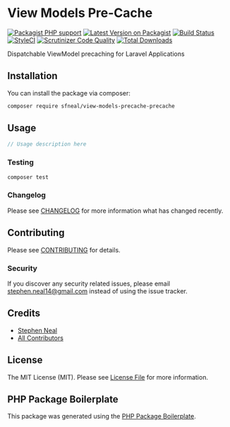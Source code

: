 # View Models Pre-Cache

[![Packagist PHP support](https://img.shields.io/packagist/php-v/sfneal/view-models-precache)](https://packagist.org/packages/sfneal/view-models-precache)
[![Latest Version on Packagist](https://img.shields.io/packagist/v/sfneal/view-models-precache.svg?style=flat-square)](https://packagist.org/packages/sfneal/view-models-precache)
[![Build Status](https://travis-ci.com/sfneal/view-models-precache.svg?branch=master&style=flat-square)](https://travis-ci.com/sfneal/view-models-precache)
[![StyleCI](https://github.styleci.io/repos/288793074/shield?branch=master)](https://github.styleci.io/repos/288793074?branch=master)
[![Scrutinizer Code Quality](https://scrutinizer-ci.com/g/sfneal/view-model-precache/badges/quality-score.png?b=master)](https://scrutinizer-ci.com/g/sfneal/view-model-precache/?branch=master)
[![Total Downloads](https://img.shields.io/packagist/dt/sfneal/view-models-precache.svg?style=flat-square)](https://packagist.org/packages/sfneal/view-models-precache)

Dispatchable ViewModel precaching for Laravel Applications

## Installation

You can install the package via composer:

```bash
composer require sfneal/view-models-precache-precache
```

## Usage

``` php
// Usage description here
```

### Testing

``` bash
composer test
```

### Changelog

Please see [CHANGELOG](CHANGELOG.md) for more information what has changed recently.

## Contributing

Please see [CONTRIBUTING](CONTRIBUTING.md) for details.

### Security

If you discover any security related issues, please email stephen.neal14@gmail.com instead of using the issue tracker.

## Credits

- [Stephen Neal](https://github.com/sfneal)
- [All Contributors](../../contributors)

## License

The MIT License (MIT). Please see [License File](LICENSE.md) for more information.

## PHP Package Boilerplate

This package was generated using the [PHP Package Boilerplate](https://laravelpackageboilerplate.com).
